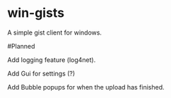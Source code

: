 win-gists
=========

A simple gist client for windows. 

#Planned

Add logging feature (log4net).

Add Gui for settings (?)

Add Bubble popups for when the upload has finished. 

